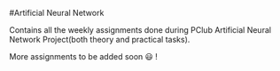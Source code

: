 #Artificial Neural Network

Contains all the weekly assignments done during PClub Artificial Neural Network Project(both theory and practical tasks).

More assignments to be added soon 😃 !
